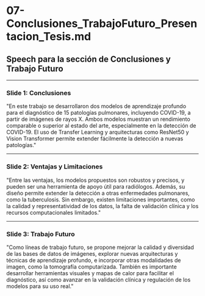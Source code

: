 # 07-Conclusiones_TrabajoFuturo_Presentacion_Tesis.md

## Speech para la sección de Conclusiones y Trabajo Futuro

---

### Slide 1: Conclusiones

"En este trabajo se desarrollaron dos modelos de aprendizaje profundo para el diagnóstico de 15 patologías pulmonares, incluyendo COVID-19, a partir de imágenes de rayos X. Ambos modelos muestran un rendimiento comparable o superior al estado del arte, especialmente en la detección de COVID-19. El uso de Transfer Learning y arquitecturas como ResNet50 y Vision Transformer permite extender fácilmente la detección a nuevas patologías."

---

### Slide 2: Ventajas y Limitaciones

"Entre las ventajas, los modelos propuestos son robustos y precisos, y pueden ser una herramienta de apoyo útil para radiólogos. Además, su diseño permite extender la detección a otras enfermedades pulmonares, como la tuberculosis. Sin embargo, existen limitaciones importantes, como la calidad y representatividad de los datos, la falta de validación clínica y los recursos computacionales limitados."

---

### Slide 3: Trabajo Futuro

"Como líneas de trabajo futuro, se propone mejorar la calidad y diversidad de las bases de datos de imágenes, explorar nuevas arquitecturas y técnicas de aprendizaje profundo, e incorporar otras modalidades de imagen, como la tomografía computarizada. También es importante desarrollar herramientas visuales y mapas de calor para facilitar el diagnóstico, así como avanzar en la validación clínica y regulación de los modelos para su uso real."
